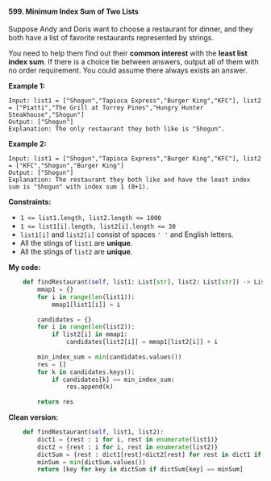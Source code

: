 #### 599. Minimum Index Sum of Two Lists

Suppose Andy and Doris want to choose a restaurant for dinner, and they both have a list of favorite restaurants represented by strings.

You need to help them find out their **common interest** with the **least list index sum**. If there is a choice tie between answers, output all of them with no order requirement. You could assume there always exists an answer. 

**Example 1:**

```
Input: list1 = ["Shogun","Tapioca Express","Burger King","KFC"], list2 = ["Piatti","The Grill at Torrey Pines","Hungry Hunter Steakhouse","Shogun"]
Output: ["Shogun"]
Explanation: The only restaurant they both like is "Shogun".
```

**Example 2:**

```
Input: list1 = ["Shogun","Tapioca Express","Burger King","KFC"], list2 = ["KFC","Shogun","Burger King"]
Output: ["Shogun"]
Explanation: The restaurant they both like and have the least index sum is "Shogun" with index sum 1 (0+1).
```

**Constraints:**

- `1 <= list1.length, list2.length <= 1000`
- `1 <= list1[i].length, list2[i].length <= 30`
- `list1[i]` and `list2[i]` consist of spaces `' '` and English letters.
- All the stings of `list1` are **unique**.
- All the stings of `list2` are **unique**.



**My code:**

```python
    def findRestaurant(self, list1: List[str], list2: List[str]) -> List[str]:
        mmap1 = {}
        for i in range(len(list1)):
            mmap1[list1[i]] = i
            
        candidates = {}
        for i in range(len(list2)):
            if list2[i] in mmap1:
                candidates[list2[i]] = mmap1[list2[i]] + i
                
        min_index_sum = min(candidates.values())
        res = []
        for k in candidates.keys():
            if candidates[k] == min_index_sum:
                res.append(k)
            
        return res
```

**Clean version:**

```python
    def findRestaurant(self, list1, list2):
        dict1 = {rest : i for i, rest in enumerate(list1)}
        dict2 = {rest : i for i, rest in enumerate(list2)}
        dictSum = {rest : dict1[rest]+dict2[rest] for rest in dict1 if rest in dict2}
        minSum = min(dictSum.values())
        return [key for key in dictSum if dictSum[key] == minSum]
```

